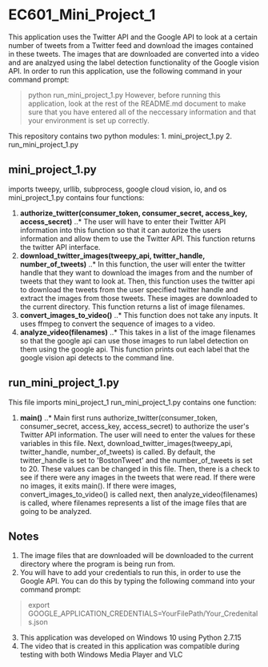 # EC601_Mini_Project_1

This application uses the Twitter API and the Google API to look at a certain number of tweets from a Twitter feed and download the images contained in these tweets. The images that are downloaded are converted into a video and are analzyed using the label detection functionality of the Google vision API. In order to run this application, use the following command in your command prompt:
> python run_mini_project_1.py
However, before running this application, look at the rest of the README.md document to make sure that you have entered all of the neccessary information and that your environment is set up correctly.

This repository contains two python modules:
    1. mini_project_1.py
    2. run_mini_project_1.py
	
mini_project_1.py
----
imports tweepy, urllib, subprocess, google cloud vision, io, and os
mini_project_1.py contains four functions:
1. **authorize_twitter(consumer_token, consumer_secret, access_key, access_secret)**
..* The user will have to enter their Twitter API information into this function so that it can autorize the users information and allow them to use the Twitter API. This function returns the twitter API interface.
2. **download_twitter_images(tweepy_api, twitter_handle, number_of_tweets)**
..* In this function, the user will enter the twitter handle that they want to download the images from and the number of tweets that they want to look at. Then, this function uses the twitter api to download the tweets from the user specified twitter handle and extract the images from those tweets. These images are downloaded to the current directory. This function returns a list of image filenames.
3. **convert_images_to_video()**
..* This function does not take any inputs. It uses ffmpeg to convert the sequence of images to a video.
4. **analyze_video(filenames)**
..* This takes in a list of the image filenames so that the google api can use those images to run label detection on them using the google api. This function prints out each label that the google vision api detects to the command line.

run_mini_project_1.py
---
This file imports mini_project_1
run_mini_project_1.py contains one function:
1. **main()**
..* Main first runs authorize_twitter(consumer_token, consumer_secret, access_key, access_secret) to authorize the user's Twitter API information. The user will need to enter the values for these variables in this file. Next, download_twitter_images(tweepy_api, twitter_handle, number_of_tweets) is called. By default, the twitter_handle is set to 'BostonTweet' and the number_of_tweets is set to 20. These values can be changed in this file. Then, there is a check to see if there were any images in the tweets that were read. If there were no images, it exits main(). If there were images, convert_images_to_video() is called next, then analyze_video(filenames) is called, where filenames represents a list of the image files that are going to be analyzed. 

Notes
---
1. The image files that are downloaded will be downloaded to the current directory where the program is being run from.
2. You will have to add your credentials to run this, in order to use the Google API. You can do this by typing the following command into your command prompt:
> export GOOGLE_APPLICATION_CREDENTIALS=YourFilePath/Your_Credenitals.json
3. This application was developed on Windows 10 using Python 2.7.15
4. The video that is created in this application was compatible during testing with both Windows Media Player and VLC
